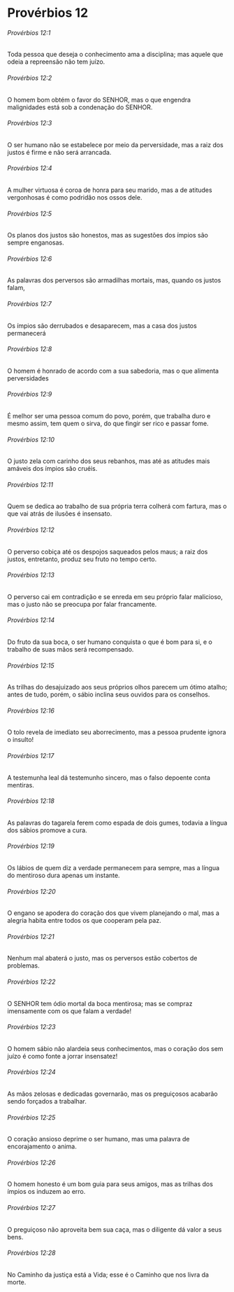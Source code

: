 # Provérbios 12

###### Provérbios 12:1

Toda pessoa que deseja o conhecimento ama a disciplina; mas aquele que odeia a repreensão não tem juízo.

###### Provérbios 12:2

O homem bom obtém o favor do SENHOR, mas o que engendra malignidades está sob a condenação do SENHOR.

###### Provérbios 12:3

O ser humano não se estabelece por meio da perversidade, mas a raiz dos justos é firme e não será arrancada.

###### Provérbios 12:4

A mulher virtuosa é coroa de honra para seu marido, mas a de atitudes vergonhosas é como podridão nos ossos dele.

###### Provérbios 12:5

Os planos dos justos são honestos, mas as sugestões dos ímpios são sempre enganosas.

###### Provérbios 12:6

As palavras dos perversos são armadilhas mortais, mas, quando os justos falam,

###### Provérbios 12:7

Os ímpios são derrubados e desaparecem, mas a casa dos justos permanecerá

###### Provérbios 12:8

O homem é honrado de acordo com a sua sabedoria, mas o que alimenta perversidades

###### Provérbios 12:9

É melhor ser uma pessoa comum do povo, porém, que trabalha duro e mesmo assim, tem quem o sirva, do que fingir ser rico e passar fome.

###### Provérbios 12:10

O justo zela com carinho dos seus rebanhos, mas até as atitudes mais amáveis dos ímpios são cruéis.

###### Provérbios 12:11

Quem se dedica ao trabalho de sua própria terra colherá com fartura, mas o que vai atrás de ilusões é insensato.

###### Provérbios 12:12

O perverso cobiça até os despojos saqueados pelos maus; a raiz dos justos, entretanto, produz seu fruto no tempo certo.

###### Provérbios 12:13

O perverso cai em contradição e se enreda em seu próprio falar malicioso, mas o justo não se preocupa por falar francamente.

###### Provérbios 12:14

Do fruto da sua boca, o ser humano conquista o que é bom para si, e o trabalho de suas mãos será recompensado.

###### Provérbios 12:15

As trilhas do desajuizado aos seus próprios olhos parecem um ótimo atalho; antes de tudo, porém, o sábio inclina seus ouvidos para os conselhos.

###### Provérbios 12:16

O tolo revela de imediato seu aborrecimento, mas a pessoa prudente ignora o insulto!

###### Provérbios 12:17

A testemunha leal dá testemunho sincero, mas o falso depoente conta mentiras.

###### Provérbios 12:18

As palavras do tagarela ferem como espada de dois gumes, todavia a língua dos sábios promove a cura.

###### Provérbios 12:19

Os lábios de quem diz a verdade permanecem para sempre, mas a língua do mentiroso dura apenas um instante.

###### Provérbios 12:20

O engano se apodera do coração dos que vivem planejando o mal, mas a alegria habita entre todos os que cooperam pela paz.

###### Provérbios 12:21

Nenhum mal abaterá o justo, mas os perversos estão cobertos de problemas.

###### Provérbios 12:22

O SENHOR tem ódio mortal da boca mentirosa; mas se compraz imensamente com os que falam a verdade!

###### Provérbios 12:23

O homem sábio não alardeia seus conhecimentos, mas o coração dos sem juízo é como fonte a jorrar insensatez!

###### Provérbios 12:24

As mãos zelosas e dedicadas governarão, mas os preguiçosos acabarão sendo forçados a trabalhar.

###### Provérbios 12:25

O coração ansioso deprime o ser humano, mas uma palavra de encorajamento o anima.

###### Provérbios 12:26

O homem honesto é um bom guia para seus amigos, mas as trilhas dos ímpios os induzem ao erro.

###### Provérbios 12:27

O preguiçoso não aproveita bem sua caça, mas o diligente dá valor a seus bens.

###### Provérbios 12:28

No Caminho da justiça está a Vida; esse é o Caminho que nos livra da morte.

